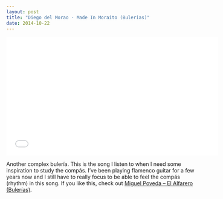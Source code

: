 ```yaml
---
layout: post
title: "Diego del Morao - Made In Moraito (Bulerias)"
date: 2014-10-22
---
```

<p><iframe src="//www.youtube.com/embed/9LQUa2jbm5Y" width="560" height="315" frameborder="0" allowfullscreen="allowfullscreen"></iframe></p>
<p>Another complex bulería. This is the song I listen to when I need some inspiration to study the compás. I&#8217;ve been playing flamenco guitar for a few years now and I still have to really focus to be able to feel the compás (rhythm) in this song. If you like this, check out <a title="Miguel Poveda – El Alfarero (Bulerías)" href="{{ site.baseurl }}{% post_url 2014-10-22-miguel-poveda-el-alfarero-bulerias %}">Miguel Poveda &#8211; El Alfarero (Bulerías)</a>.</p>
